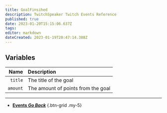 ```yaml
---
title: GoalFinsihed
description: TwitchSpeaker Twitch Events Reference
published: true
date: 2023-01-20T15:15:06.637Z
tags: 
editor: markdown
dateCreated: 2023-01-19T20:47:14.388Z
---
```


## Variables
Name | Description
----:|:------------
`title` | The title of the goal
`amount` | The amount of points from the goal

---

- [<i class="mdi mdi-chevron-left"></i>**Events *Go Back***](/TwitchSpeaker/Events)
{.btn-grid .my-5}